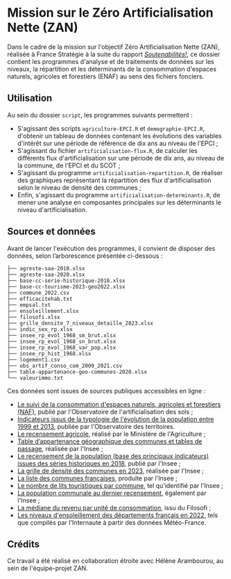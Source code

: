 # Mission sur le Zéro Artificialisation Nette (ZAN)

Dans le cadre de la mission sur l'objectif Zéro Artificialisation Nette (ZAN), réalisée à France Stratégie à la suite du rapport *[Soutenabilités!](https://www.strategie.gouv.fr/publications/soutenabilites-orchestrer-planifier-laction-publique)*, ce dossier contient les programmes d'analyse et de traitements de données sur les niveaux, la répartition et les déterminants de la consommation d'espaces naturels, agricoles et forestiers (ENAF) au sens des fichiers fonciers.

## Utilisation

Au sein du dossier `script`, les programmes suivants permettent : 

- S'agissant des scripts `agriculture-EPCI.R` et `demographie-EPCI.R`, d'obtenir un tableau de données contenant les évolutions des variables d'intérêt sur une période de référence de dix ans au niveau de l'EPCI ;
- S'agissant du fichier `artificialisation-flux.R`, de calculer les différents flux d'artificialisation sur une période de dix ans, au niveau de la commune, de l'EPCI et du SCOT ;
- S'agissant du programme `artificialisation-repartition.R`, de réaliser des graphiques représentant la répartition des flux d'artificialisation selon le niveau de densité des communes ;
- Enfin, s'agissant du programme `artificialisation-determinants.R`, de mener une analyse en composantes principales sur les déterminants le niveau d'artificialisation.

## Sources et données

Avant de lancer l'exécution des programmes, il convient de disposer des données, selon l’arborescence présentée ci-dessous :

```
├── agreste-saa-2010.xlsx
├── agreste-saa-2020.xlsx
├── base-cc-serie-historique-2018.xlsx
├── base-cc-tourisme-2023-geo2022.xlsx
├── commune_2022.csv
├── efficacitehab.txt
├── empsal.txt
├── ensoleillement.xlsx
├── filosofi.xlsx
├── grille_densite_7_niveaux_detaille_2023.xlsx
├── indic_sex_rp.xlsx
├── insee_rp_evol_1968_sm_brut.xlsx
├── insee_rp_evol_1968_sn_brut.xlsx
├── insee_rp_evol_1968_var_pop.xlsx
├── insee_rp_hist_1968.xlsx
├── logement1.csv
├── obs_artif_conso_com_2009_2021.csv
├── table-appartenance-geo-communes-2020.xlsx
└── valeurimmo.txt
```

Ces données sont issues de sources publiques accessibles en ligne :

- [Le suivi de la consommation d'espaces naturels, agricoles et forestiers (NAF)](https://cerema.app.box.com/v/pnb-action7-indicateurs-ff), publié par l'Observatoire de l'artificialisation des sols ; 
- [Indicateurs issus de la typologie de l'évolution de la population entre 1999 et 2013](https://www.observatoire-des-territoires.gouv.fr/visiotheque/2017-dynpop-typologie-de-levolution-de-la-population-entre-1999-et-2013), publiée par l'Observatoire des territoires.
- [Le recensement agricole](https://stats.agriculture.gouv.fr/cartostat/#c=indicator), réalisé par le Ministère de l'Agriculture ;
- [Table d’appartenance géographique des communes et tables de passage](https://www.insee.fr/fr/information/2028028), réalisée par l'Insee ;
- [Le recensement de la population (base des principaux indicateurs) issues des séries historiques en 2018](https://www.insee.fr/fr/statistiques/5395965), publié par l'Insee ;
- [La grille de densité des communes en 2023](https://www.insee.fr/fr/statistiques/fichier/6439600/grille_densite_7_niveaux_detaille_2023.xlsx
), réalisée par l'Insee ;
- [La liste des communes françaises](https://www.insee.fr/fr/information/6051727), produite par l'Insee ;
- [Le nombre de lits touristiques par commune](https://www.insee.fr/fr/statistiques/2021703), tel qu'identifié par l'Insee ;
- [La population communale au dernier recensement](https://www.observatoire-des-territoires.gouv.fr/population-au-dernier-recensement), également par l'Insee ;
- [La médiane du revenu par unité de consommation](https://www.observatoire-des-territoires.gouv.fr/mediane-du-revenu-disponible-par-uc), issu du Filosofi ;
- [Les niveaux d'ensoleillement des départements français en 2022](https://www.linternaute.com/voyage/climat/classement/departements/soleil), tels que compilés par l'Internaute à partir des données Météo-France.

## Crédits

Ce travail a été réalisé en collaboration étroite avec Hélène Arambourou, au sein de l'équipe-projet ZAN. 
